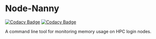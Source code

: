 # Node-Nanny

[![Codacy Badge](https://app.codacy.com/project/badge/Grade/8a85bc8b23a048f697e17bc36da16040)](https://www.codacy.com/gh/pitt-crc/Node-Nanny/dashboard?utm_source=github.com&amp;utm_medium=referral&amp;utm_content=pitt-crc/Node-Nanny&amp;utm_campaign=Badge_Grade)
[![Codacy Badge](https://app.codacy.com/project/badge/Coverage/8a85bc8b23a048f697e17bc36da16040)](https://www.codacy.com/gh/pitt-crc/Node-Nanny/dashboard?utm_source=github.com&utm_medium=referral&utm_content=pitt-crc/Node-Nanny&utm_campaign=Badge_Coverage)

A command line tool for monitoring memory usage on HPC login nodes.
